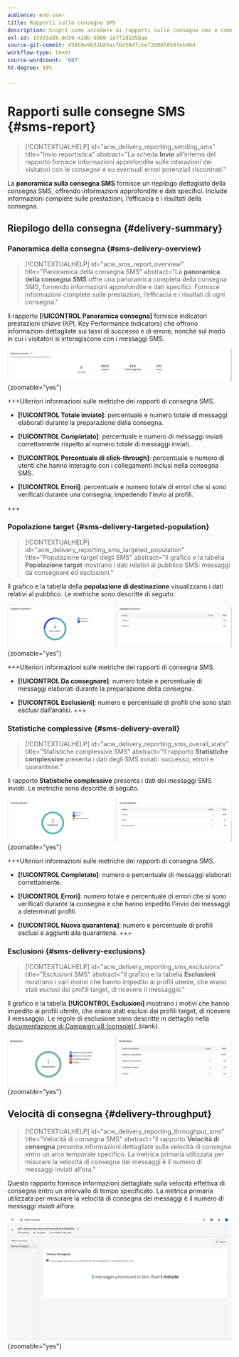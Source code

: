 ```yaml
---
audience: end-user
title: Rapporti sulle consegne SMS
description: Scopri come accedere ai rapporti sulle consegne sms e come utilizzarli
exl-id: 153d3a85-0d39-42db-9906-1e7f2d1d5bae
source-git-commit: d58b9e9b32b85acfbd58dfcbef2000f859feb40d
workflow-type: tm+mt
source-wordcount: '607'
ht-degree: 58%

---
```


# Rapporti sulle consegne SMS {#sms-report}

>[!CONTEXTUALHELP]
>id="acw_delivery_reporting_sending_sms"
>title="Invio reportistica"
>abstract="La scheda **Invio** all’interno del rapporto fornisce informazioni approfondite sulle interazioni dei visitatori con le consegne e su eventuali errori potenziali riscontrati."

La **panoramica sulla consegna SMS** fornisce un riepilogo dettagliato della consegna SMS, offrendo informazioni approfondite e dati specifici. Include informazioni complete sulle prestazioni, l’efficacia e i risultati della consegna.

## Riepilogo della consegna {#delivery-summary}

### Panoramica della consegna {#sms-delivery-overview}

>[!CONTEXTUALHELP]
>id="acw_sms_report_overview"
>title="Panoramica della consegna SMS"
>abstract="La **panoramica della consegna SMS** offre una panoramica completa della consegna SMS, fornendo informazioni approfondite e dati specifici. Fornisce informazioni complete sulle prestazioni, l’efficacia e i risultati di ogni consegna."

Il rapporto **[!UICONTROL Panoramica consegna]** fornisce indicatori prestazioni chiave (KPI, Key Performance Indicators) che offrono informazioni dettagliate sui tassi di successo e di errore, nonché sul modo in cui i visitatori si interagiscono con i messaggi SMS.

![Descrizione: l&#39;immagine mostra il rapporto Panoramica consegna, che include KPI quali tassi di successo, tassi di errore e coinvolgimento dei visitatori.](assets/reporting_sms_3.png){zoomable="yes"}

+++Ulteriori informazioni sulle metriche dei rapporti di consegna SMS.

* **[!UICONTROL Totale inviato]**: percentuale e numero totale di messaggi elaborati durante la preparazione della consegna.

* **[!UICONTROL Completato]**: percentuale e numero di messaggi inviati correttamente rispetto al numero totale di messaggi inviati.

* **[!UICONTROL Percentuale di click-through]**: percentuale e numero di utenti che hanno interagito con i collegamenti inclusi nella consegna SMS.

* **[!UICONTROL Errori]**: percentuale e numero totale di errori che si sono verificati durante una consegna, impedendo l&#39;invio ai profili.

+++

### Popolazione target {#sms-delivery-targeted-population}

>[!CONTEXTUALHELP]
>id="acw_delivery_reporting_sms_targeted_population"
>title="Popolazione target degli SMS"
>abstract="Il grafico e la tabella **Popolazione target** mostrano i dati relativi al pubblico SMS: messaggi da consegnare ed esclusioni."

Il grafico e la tabella della **popolazione di destinazione** visualizzano i dati relativi al pubblico. Le metriche sono descritte di seguito.

![Descrizione: l&#39;immagine mostra il grafico e la tabella della popolazione di destinazione, che includono metriche quali messaggi da consegnare ed esclusioni.](assets/reporting_sms_4.png){zoomable="yes"}

+++Ulteriori informazioni sulle metriche dei rapporti di consegna SMS.

* **[!UICONTROL Da consegnare]**: numero totale e percentuale di messaggi elaborati durante la preparazione della consegna.

* **[!UICONTROL Esclusioni]**: numero e percentuale di profili che sono stati esclusi dall’analisi.
+++

### Statistiche complessive {#sms-delivery-overall}

>[!CONTEXTUALHELP]
>id="acw_delivery_reporting_sms_overall_stats"
>title="Statistiche complessive SMS"
>abstract="Il rapporto **Statistiche complessive** presenta i dati degli SMS inviati: successo, errori e quarantene."

Il rapporto **Statistiche complessive** presenta i dati dei messaggi SMS inviati. Le metriche sono descritte di seguito.

![Descrizione: nell&#39;immagine viene visualizzato il report Statistiche generali, che include metriche quali tassi di successo, errori e quarantene.](assets/reporting_sms_5.png){zoomable="yes"}

+++Ulteriori informazioni sulle metriche dei rapporti di consegna SMS.

* **[!UICONTROL Completato]**: numero e percentuale di messaggi elaborati correttamente.

* **[!UICONTROL Errori]**: numero totale e percentuale di errori che si sono verificati durante la consegna e che hanno impedito l’invio dei messaggi a determinati profili.

* **[!UICONTROL Nuova quarantena]**: numero e percentuale di profili esclusi e aggiunti alla quarantena.
+++

### Esclusioni {#sms-delivery-exclusions}

>[!CONTEXTUALHELP]
>id="acw_delivery_reporting_sms_exclusions"
>title="Esclusioni SMS"
>abstract="Il grafico e la tabella **Esclusioni** mostrano i vari motivi che hanno impedito ai profili utente, che erano stati esclusi dai profili target, di ricevere il messaggio."

Il grafico e la tabella **[!UICONTROL Esclusioni]** mostrano i motivi che hanno impedito ai profili utente, che erano stati esclusi dai profili target, di ricevere il messaggio. Le regole di esclusione sono descritte in dettaglio nella [documentazione di Campaign v8 (console)](https://experienceleague.adobe.com/docs/campaign/campaign-v8/send/failures/delivery-failures.html?lang=it#sms-quarantines){_blank}.

![Descrizione: nell&#39;immagine sono illustrati il grafico e la tabella Esclusioni, in cui sono illustrati i motivi dell&#39;esclusione dei profili utente dalla ricezione dei messaggi.](assets/reporting_sms_6.png){zoomable="yes"}

## Velocità di consegna {#delivery-throughput}

>[!CONTEXTUALHELP]
>id="acw_delivery_reporting_throughput_sms"
>title="Velocità di consegna SMS"
>abstract="Il rapporto **Velocità di consegna** presenta informazioni dettagliate sulla velocità di consegna entro un arco temporale specifico. La metrica primaria utilizzata per misurare la velocità di consegna dei messaggi è il numero di messaggi inviati all’ora."

Questo rapporto fornisce informazioni dettagliate sulla velocità effettiva di consegna entro un intervallo di tempo specificato. La metrica primaria utilizzata per misurare la velocità di consegna dei messaggi è il numero di messaggi inviati all’ora.

![Descrizione: nell&#39;immagine viene visualizzato il report della velocità effettiva di consegna, che include metriche quali il numero di messaggi inviati all&#39;ora in un intervallo di tempo specificato.](assets/reporting_sms_2.png){zoomable="yes"}